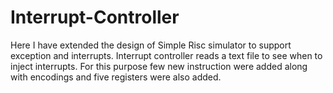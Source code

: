 # Interrupt-Controller
Here I have extended  the design of Simple Risc simulator to support exception and interrupts. 
Interrupt controller reads a text file to see when to inject interrupts. 
For this purpose few new instruction were added along with encodings and five registers were also added.
